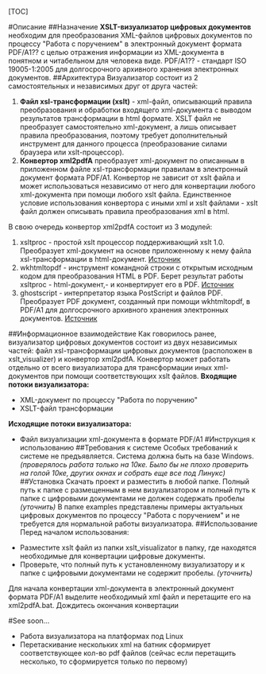 [TOC]

#Описание
##Назначение
**XSLT-визуализатор цифровых документов** необходим для преобразования XML-файлов цифровых документов по процессу "Работа с поручением" в электронный документ формата PDF/A1?? с целью отражения информации из XML-документа в понятном и читабельном для человека виде. PDF/A1?? - стандарт ISO 19005-1:2005 для долгосрочного архивного хранения электронных документов.
##Архитектура
Визуализатор состоит из 2 самостоятельных и независимых друг от друга частей:
1. **Файл xsl-трансформации (xslt)** - xml-файл, описывающий правила преобразования и обработки входящего xml-документа с выводом результатов трансформации в html формате. XSLT файл не преобразует самостоятельно xml-документ, а лишь описывает правила преобразования, поэтому требует дополнительный инструмент для данного процесса (преобразование силами браузера или xslt-процессор).
2. **Конвертор xml2pdfA** преобразует xml-документ по описанным в приложенном файле xsl-трансформации правилам в электронный документ формата PDF/A1. Конвертор не зависит от xslt файла и может использоваться независимо от него для конвертации любого xml-документа при помощи любого xslt файла. Единственное условие использования конвертора с иными xml и xslt файлами - xslt файл должен описывать правила преобразования xml в html.

В свою очередь конвертор xml2pdfA состоит из 3 модулей:
1. xsltproc - простой xslt процессор поддерживающий xslt 1.0. Преобразует xml-документ на основе приложенному к нему файла xsl-трансформации в html-документ. [Источник](http://www.sagehill.net/docbookxsl/InstallingAProcessor.html)
2. wkhtmltopdf - инструмент командной строки с открытым исходным кодом для преобразования HTML в PDF. Берет результат работы xsltproc - html-документ,- и конвертирует его в PDF. [Источник](https://wkhtmltopdf.org/)
3. ghostscript - интерпретатор языка PostScript  и файлов PDF. Преобразует PDF документ, созданный при помощи wkhtmltopdf, в PDF/A1 для долгосрочного архивного хранения электронных документов. [Источник](https://www.ghostscript.com/)

##Информационное взаимодействие
Как говорилось ранее, визуализатор цифровых документов состоит из двух независимых частей: файл xsl-трансформации цифровых документов (расположен в  xslt_visualizer) и конвертор xml2pdfA. Конвертор может работать отдельно от всего визуализатора для трансформации иных xml-документов при помощи соответствующих xslt файлов.
**Входящие потоки визуализатора:**
- XML-документ по процессу "Работа по поручению"
- XSLT-файл трансформации

**Исходящие потоки визуализатора:**
- Файл визуализации xml-документа в формате PDF/A1
#Инструкция к использованию
##Требования к системе
Особых требований к системе не предъявляется. Система должна быть на базе Windows. 
*(проверялось работа только на 10ке. Было бы не плохо проверить на голой 10ке, других окнах и собрать еще все под Линукс)*
##Установка
Cкачать проект и разместить в любой папке. Полный путь к папке с размещенным в нем визуализатором и полный путь к папке с цифровыми документами не должен содержать пробелы *(уточнить)*
В папке examples представлены примеры актуальных цифровых документов по процессу "Работа с поручением" и не требуется для нормальной работы визуализатора.
##Использование
Перед началом использования:
* Разместите xslt файл из папки xslt_visualizator в папку, где находятся необходимые для конвертации цифровые документы.
* Проверьте, что полный путь к установленному визуализатору и к папке с цифровыми документами не содержит пробелы. *(уточнить)*

Для начала конвертации xml-документа в электронный документ формата PDF/A1 выделите необходимый xml файл и перетащите его на xml2pdfA.bat. Дождитесь окончания конвертации

#See soon...
* Работа визуализатора на платформах под Linux
* Перетаскивание нескольких xml на батник сформирует соответствующее кол-во pdf файлов (сейчас если перетащить несколько, то сформируется только по первому)